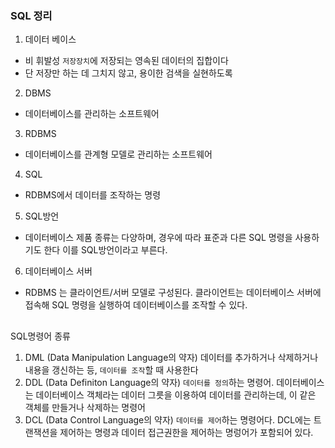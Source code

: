 ### SQL 정리

1. 데이터 베이스
- 비 휘발성 `저장장치`에 저장되는 영속된 데이터의 집합이다
- 단 저장만 하는 데 그치지 않고, 용이한 검색을 실현하도록
2. DBMS 
- 데이터베이스를 관리하는 소프트웨어
3. RDBMS
- 데이터베이스를 관계형 모델로 관리하는 소프트웨어 
4. SQL
- RDBMS에서 데이터를 조작하는 명령 
5. SQL방언
- 데이터베이스 제품 종류는 다양하며, 경우에 따라 표준과 다른 SQL 명령을 사용하기도 한다 이를 SQL방언이라고 부른다.
6. 데이터베이스 서버
- RDBMS 는 클라이언트/서버 모델로 구성된다. 클라이언트는 데이터베이스 서버에 접속해 SQL 명령을 실행하여 데이터베이스를 조작할 수 있다.
##

SQL명령어 종류
1. DML (Data Manipulation Language의 약자) 데이터를 추가하거나 삭제하거나 내용을 갱신하는 등, `데이터를 조작`할 때 사용한다
2. DDL (Data Definiton Language의 약자) `데이터를 정의`하는 명령어. 데이터베이스는 데이터베이스 객체라는 데이터 그릇을 이용하여 데이터를 관리하는데, 이 같은 객체를 만들거나 삭제하는 명령어
3. DCL (Data Control Language의 약자) `데이터를 제어`하는 명령어다. DCL에는 트랜잭션을 제어하는 명령과 데이터 접근권한을 제어하는 명렁어가 포함되어 있다.
